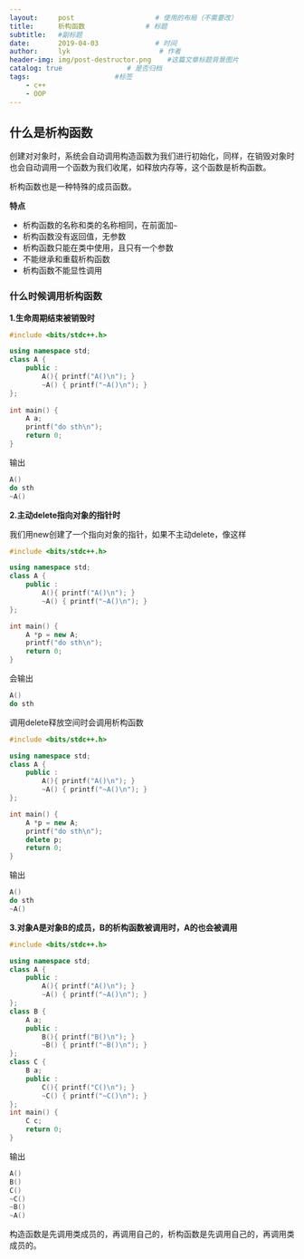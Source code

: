 ```yaml
---
layout:     post                    # 使用的布局（不需要改）
title:      析构函数               # 标题 
subtitle:   #副标题
date:       2019-04-03              # 时间
author:     lyk                      # 作者
header-img: img/post-destructor.png    #这篇文章标题背景图片
catalog: true                # 是否归档
tags:                     #标签
    - c++
    - OOP
---
```

## 什么是析构函数
创建对对象时，系统会自动调用构造函数为我们进行初始化，同样，在销毁对象时也会自动调用一个函数为我们收尾，如释放内存等，这个函数是析构函数。
 
析构函数也是一种特殊的成员函数。

**特点**

- 析构函数的名称和类的名称相同，在前面加`~`
- 析构函数没有返回值，无参数
- 析构函数只能在类中使用，且只有一个参数
- 不能继承和重载析构函数
- 析构函数不能显性调用

### 什么时候调用析构函数

**1.生命周期结束被销毁时**

```cpp
#include <bits/stdc++.h>

using namespace std;
class A {
	public :
		A(){ printf("A()\n"); }
		~A() { printf("~A()\n"); }
};
   
int main() {
	A a;
	printf("do sth\n");
	return 0;
}
```
输出
```cpp
A()
do sth
~A()
```
**2.主动delete指向对象的指针时**

我们用new创建了一个指向对象的指针，如果不主动delete，像这样
```cpp
#include <bits/stdc++.h>

using namespace std;
class A {
	public :
		A(){ printf("A()\n"); }
		~A() { printf("~A()\n"); }
};

int main() {
	A *p = new A;
	printf("do sth\n");
	return 0;
}
```
会输出

```cpp
A()
do sth
```
调用delete释放空间时会调用析构函数
```cpp
#include <bits/stdc++.h>

using namespace std;
class A {
	public :
		A(){ printf("A()\n"); }
		~A() { printf("~A()\n"); }
};

int main() {
	A *p = new A;
	printf("do sth\n");
	delete p;
	return 0;
}
```
输出
```cpp
A()
do sth
~A()
```
**3.对象A是对象B的成员，B的析构函数被调用时，A的也会被调用**

```cpp
#include <bits/stdc++.h>

using namespace std;
class A {
	public :
		A(){ printf("A()\n"); }
		~A() { printf("~A()\n"); }
};
class B {
	A a;
	public :
		B(){ printf("B()\n"); }
		~B() { printf("~B()\n"); }
};
class C {
	B a;
	public :
		C(){ printf("C()\n"); }
		~C() { printf("~C()\n"); }
};
int main() {
	C c;
	return 0;
}
```

输出
```cpp
A()
B()
C()
~C()
~B()
~A()
```

构造函数是先调用类成员的，再调用自己的，析构函数是先调用自己的，再调用类成员的。
